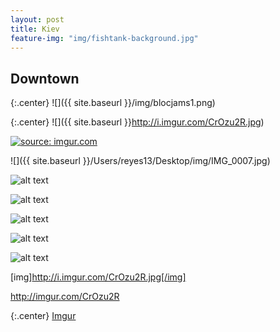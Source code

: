 ```yaml
---
layout: post
title: Kiev
feature-img: "img/fishtank-background.jpg"
---
```


## Downtown

{:.center}
![]({{ site.baseurl }}/img/blocjams1.png)

{:.center}
![]({{ site.baseurl }}http://i.imgur.com/CrOzu2R.jpg)

<a href="http://imgur.com/CrOzu2R"><img src="http://i.imgur.com/CrOzu2R.jpg" title="source: imgur.com" /></a>

![]({{ site.baseurl }}/Users/reyes13/Desktop/img/IMG_0007.jpg)

![alt text](/img/IMG_0007.png "Title")

![alt text](/img/IMG_0010.png "Title")

![alt text](/img/IMG_0011.png "Title")

![alt text](/img/IMG_0012.png "Title")

![alt text](/img/IMG_0013.png "Title")


[img]http://i.imgur.com/CrOzu2R.jpg[/img]

http://imgur.com/CrOzu2R

{:.center}
[Imgur](http://i.imgur.com/gzFGhZ0.jpg)
